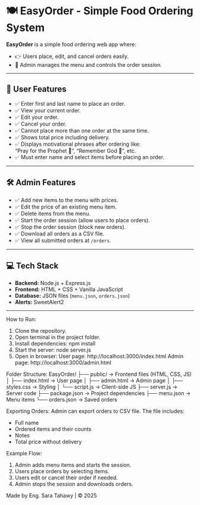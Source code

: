 # 🍽️ EasyOrder - Simple Food Ordering System

**EasyOrder** is a simple food ordering web app where:
- 👉 Users place, edit, and cancel orders easily.
- 🔧 Admin manages the menu and controls the order session.

---

## 👤 User Features
- ✅ Enter first and last name to place an order.
- ✅ View your current order.
- ✅ Edit your order.
- ✅ Cancel your order.
- ✅ Cannot place more than one order at the same time.
- ✅ Shows total price including delivery.
- ✅ Displays motivational phrases after ordering like:  
  “Pray for the Prophet 💖”, “Remember God 🌿”, etc.
- ✅ Must enter name and select items before placing an order.

---

## 🛠️ Admin Features
- ✅ Add new items to the menu with prices.
- ✅ Edit the price of an existing menu item.
- ✅ Delete items from the menu.
- ✅ Start the order session (allow users to place orders).
- ✅ Stop the order session (block new orders).
- ✅ Download all orders as a CSV file.
- ✅ View all submitted orders at `/orders`.

---

## 💻 Tech Stack
- **Backend:** Node.js + Express.js
- **Frontend:** HTML + CSS + Vanilla JavaScript
- **Database:** JSON files (`menu.json`, `orders.json`)
- **Alerts:** SweetAlert2

---

How to Run:
1. Clone the repository.
2. Open terminal in the project folder.
3. Install dependencies:
   npm install
4. Start the server:
   node server.js
5. Open in browser:
   User page: http://localhost:3000/index.html
   Admin page: http://localhost:3000/admin.html

Folder Structure:
EasyOrder/
├── public/ → Frontend files (HTML, CSS, JS)
│   ├── index.html → User page
│   ├── admin.html → Admin page
│   ├── styles.css → Styling
│   └── script.js → Client-side JS
├── server.js → Server code
├── package.json → Project dependencies
├── menu.json → Menu items
└── orders.json → Saved orders

Exporting Orders:
Admin can export orders to CSV file. The file includes:
- Full name
- Ordered items and their counts
- Notes
- Total price without delivery

Example Flow:
1. Admin adds menu items and starts the session.
2. Users place orders by selecting items.
3. Users edit or cancel their order if needed.
4. Admin stops the session and downloads orders.

Made by Eng. Sara Tahawy | ©️ 2025


